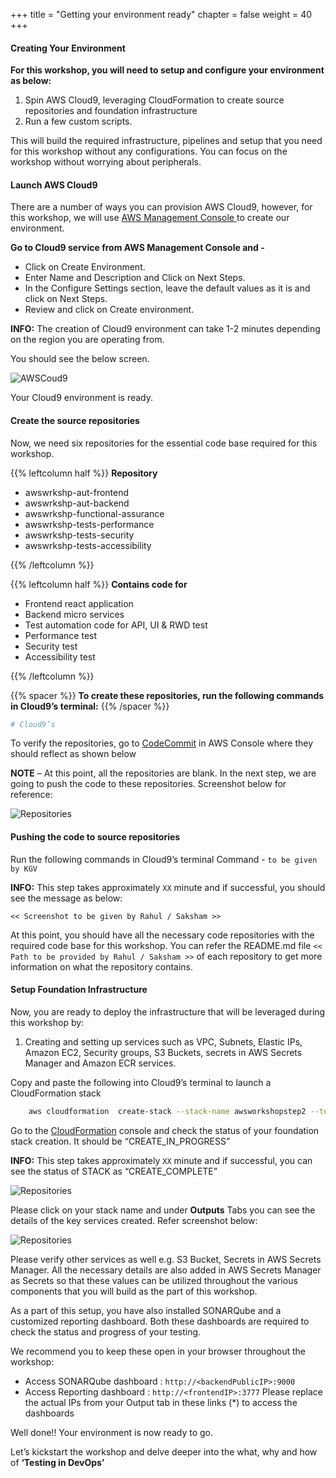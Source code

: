 +++
title = "Getting your environment ready"
chapter = false
weight = 40
+++


#### Creating Your Environment

**For this workshop, you will need to setup and configure your environment as below:**

1.	Spin AWS Cloud9, leveraging CloudFormation to create source repositories and foundation infrastructure 
2.	Run a few custom scripts.  

This will build the required infrastructure, pipelines and setup that you need for this workshop without any configurations. You can focus on the workshop without worrying about peripherals.

#### Launch AWS Cloud9
There are a number of ways you can provision AWS Cloud9, however, for this workshop, we will use [ AWS Management Console ](https://aws.amazon.com/console/) to create our environment.

**Go to Cloud9 service from AWS Management Console and -**

- Click on Create Environment.
- Enter Name and Description and Click on Next Steps.
- In the Configure Settings section, leave the default values as it is and click on Next Steps.
- Review and click on Create environment.

**INFO:** The creation of Cloud9 environment can take 1-2 minutes depending on the region you are operating from.

You should see the below screen. 

![AWSCoud9](/images/aws-9.png)

Your Cloud9 environment is ready. 

#### Create the source repositories

Now, we need six repositories for the essential code base required for this workshop.

{{% leftcolumn half %}}
**Repository**
- awswrkshp-aut-frontend
- awswrkshp-aut-backend
- awswrkshp-functional-assurance
- awswrkshp-tests-performance
- awswrkshp-tests-security
- awswrkshp-tests-accessibility

{{% /leftcolumn %}}

{{% leftcolumn half %}}
**Contains code for**
- Frontend react application
- Backend micro services
- Test automation code for API, UI & RWD test
- Performance test
- Security test
- Accessibility test

{{% /leftcolumn %}}

{{% spacer %}}
**To create these repositories, run the following commands in Cloud9’s terminal:**
{{% /spacer %}}

```bash text 
# Cloud9’s
```
To verify the repositories, go to [CodeCommit](https://console.aws.amazon.com/codesuite/codecommit/home) in AWS Console where they should reflect as shown below 

**NOTE** – At this point, all the repositories are blank. In the next step, we are going to push the code to these repositories. Screenshot below for reference:

![Repositories](/images/repo-1.png)

#### Pushing the code to source repositories

Run the following commands in Cloud9’s terminal
Command - `to be given by KGV`

**INFO:** This step takes approximately `XX` minute and if successful, you should see the message as below:

`<< Screenshot to be given by Rahul / Saksham >>`

At this point, you should have all the necessary code repositories with the required code base for this workshop. You can refer the README.md file `<< Path to be provided by Rahul / Saksham >>` of each repository to get more information on what the repository contains.

#### Setup Foundation Infrastructure

Now, you are ready to deploy the infrastructure that will be leveraged during this workshop by:

1.	Creating and setting up services such as VPC, Subnets, Elastic IPs, Amazon EC2, Security groups, S3 Buckets, secrets in AWS Secrets Manager and Amazon ECR services.

Copy and paste the following into Cloud9’s terminal to launch a CloudFormation stack

```bash text 
    aws cloudformation  create-stack --stack-name awsworkshopstep2 --template-url https://aws-workshop-trial.s3-eu-west-1.amazonaws.com/CFN2.json --capabilities CAPABILITY_NAMED_IAM
```

Go to the [CloudFormation](https://console.aws.amazon.com/cloudformation/home) console and check the status of your foundation stack creation. It should be “CREATE_IN_PROGRESS”

**INFO:**  This step takes approximately `XX` minute and if successful, you can see the status of STACK as “CREATE_COMPLETE”

![Repositories](/images/stacks.png)

Please click on your stack name and under **Outputs**   Tabs you can see the details of the key services created. Refer screenshot below:

![Repositories](/images/awsworkshop2.png)

Please verify other services as well e.g. S3 Bucket, Secrets in AWS Secrets Manager. 
All the necessary details are also added in AWS Secrets Manager as Secrets so that these values can be utilized throughout the various components that you will build as the part of this workshop.

As a part of this setup, you have also installed SONARQube and a customized reporting dashboard. Both these dashboards are required to check the status and progress of your testing. 

We recommend you to keep these open in your browser throughout the workshop:
- Access SONARQube dashboard : `http://<backendPublicIP>:9000`
- Access Reporting dashboard : `http://<frontendIP>:3777` Please replace the actual IPs from your Output tab in these links (*) to access the dashboards

Well done!! Your environment is now ready to go. 

Let’s kickstart the workshop and delve deeper into the what, why and how of **‘Testing in DevOps’**

